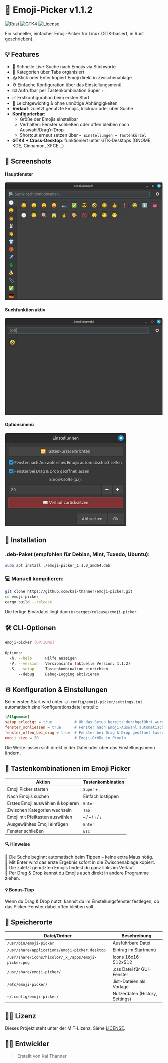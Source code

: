 # 👻 Emoji-Picker v1.1.2

![Rust](https://img.shields.io/badge/Rust-1.87-orange?logo=rust)
![GTK4](https://img.shields.io/badge/GTK-4.x-blue?logo=gnome)
![License](https://img.shields.io/badge/License-MIT-green?style=flat)

Ein schneller, einfacher Emoji-Picker für Linux (GTK-basiert, in Rust geschrieben).

## 💡 Features

* 🔎 Schnelle Live-Suche nach Emojis via Stichworte
* 📑 Kategorien über Tabs organisiert
* 📥 Klick oder Enter kopiert Emoji direkt in Zwischenablage
* ⚙️ Einfache Konfiguration über das Einstellungsmenü
* ⌨️ Aufrufbar per Tastenkombination Super + .
* ✅ Erstkonfiguration beim ersten Start
* 🚀 Leichtgewichtig & ohne unnötige Abhängigkeiten
* **Verlauf**: zuletzt genutzte Emojis, klickbar oder über Suche
* **Konfigurierbar**:
  * Größe der Emojis einstellbar
  * Verhalten: Fenster schließen oder offen bleiben nach Auswahl/Drag’n’Drop
  * Shortcut erneut setzen über `→ Einstellungen → Tastenkürzel`
* **GTK4 + Cross‑Desktop**: funktioniert unter GTK‑Desktops (GNOME, KDE, Cinnamon, XFCE…)

## 📸 Screenshots

#### Hauptfenster
![Emoji Picker GUI](screenshots/emoji-picker1.png)
#### Suchfunktion aktiv
![Suche aktiv](screenshots/emoji-picker2.png)
#### Optionsmenü
![Suche aktiv](screenshots/emoji-picker3.png)
## 🔧 Installation
### .deb-Paket (empfohlen für Debian, Mint, Tuxedo, Ubuntu):
```bash
sudo apt install ./emoji-picker_1.1.0_amd64.deb
```
### 💻 Manuell kompilieren:
```bash
git clone https://github.com/kai-thanner/emoji-picker.git
cd emoji-picker
cargo build --release
```
Die fertige Binärdatei liegt dann in `target/release/emoji-picker`
## 🛠 CLI‑Optionen
```bash
emoji-picker [OPTIONS]

Options:
  -h, --help      Hilfe anzeigen
  -V, --version   Versionsinfo (aktuelle Version: 1.1.2)
  -S, --setup     Tastenkombination einrichten
      --debug     Debug‑Logging aktivieren
```
## ⚙️ Konfiguration & Einstellungen
Beim ersten Start wird unter `~/.config/emoji-picker/settings.ini` automatisch eine
Konfigurationsdatei erstellt:
```ini
[Allgemein]
setup_erledigt = true          # Ob das Setup bereits durchgeführt wurde
fenster_schliessen = true      # Fenster nach Emoji-Auswahl automatisch schließen
fenster_offen_bei_drag = true  # Fenster bei Drag & Drop geöffnet lassen
emoji_size = 20                # Emoji-Größe in Pixeln
```
Die Werte lassen sich direkt in der Datei oder über das Einstellungsmenü ändern.
## 🎹 Tastenkombinationen im Emoji Picker
| Aktion                            | Tastenkombination     |
| --------------------------------- | --------------------- |
| Emoji Picker starten              | `Super` + `.`         |
| Nach Emojis suchen                | Einfach lostippen     |
| Erstes Emoji auswählen & kopieren | `Enter`               |
| Zwischen Kategorien wechseln      | `Tab`                 |
| Emoji mit Pfeiltasten auswählen   | `←` / `→` / `↑` / `↓` |
| Ausgewähltes Emoji einfügen       | `Enter`               |
| Fenster schließen                 | `Esc`                 |
#### 🔍 Hinweise
  🔹 Die Suche beginnt automatisch beim Tippen – keine extra Maus nötig.  
  🔹 Mit Enter wird das erste Ergebnis sofort in die Zwischenablage kopiert.  
  🔹 Die zuletzt genutzten Emojis findest du ganz links im Verlauf.  
  🔹 Per Drag & Drop kannst du Emojis auch direkt in andere Programme ziehen.

#### 💡 Bonus-Tipp
Wenn du Drag & Drop nutzt, kannst du im Einstellungsfenster festlegen, ob das Picker-Fenster dabei offen bleiben soll.
## 📂 Speicherorte

| Datei/Ordner                                             | Beschreibung                    |
| -------------------------------------------------------- | ------------------------------- |
| `/usr/bin/emoji-picker`                                  | Ausführbare Datei               |
| `/usr/share/applications/emoji-picker.desktop`           | Eintrag im Startmenü            |
| `/usr/share/icons/hicolor/_x_/apps/emoji-picker.png` 	   | Icons 16x16 - 512x512           |
| `/usr/share/emoji-picker/`                               | .css Datei für GUI-Fenster      |
| `/etc/emoji-picker/`                                     | .list-Dateien als Vorlage       |
| `~/.config/emoji-picker/`                                | Nutzerdaten (History, Settings) |

## 👨‍⚖️ Lizenz

Dieses Projekt steht unter der MIT-Lizenz. Siehe [LICENSE](LICENSE).

## 👨‍💻 Entwickler

> Erstellt von Kai Thanner